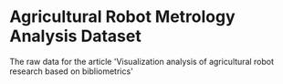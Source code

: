# Agricultural Robot Metrology Analysis Dataset
The raw data for the article 'Visualization analysis of agricultural robot research based on bibliometrics'
